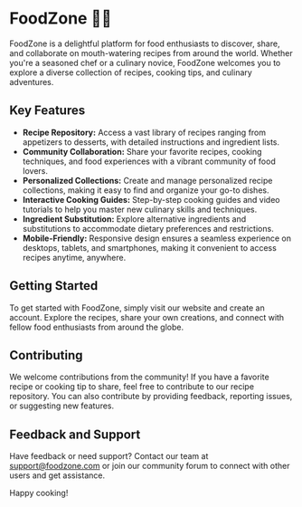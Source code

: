 # FoodZone 🍔🍕

FoodZone is a delightful platform for food enthusiasts to discover, share, and collaborate on mouth-watering recipes from around the world. Whether you're a seasoned chef or a culinary novice, FoodZone welcomes you to explore a diverse collection of recipes, cooking tips, and culinary adventures.

## Key Features

- **Recipe Repository:** Access a vast library of recipes ranging from appetizers to desserts, with detailed instructions and ingredient lists.
- **Community Collaboration:** Share your favorite recipes, cooking techniques, and food experiences with a vibrant community of food lovers.
- **Personalized Collections:** Create and manage personalized recipe collections, making it easy to find and organize your go-to dishes.
- **Interactive Cooking Guides:** Step-by-step cooking guides and video tutorials to help you master new culinary skills and techniques.
- **Ingredient Substitution:** Explore alternative ingredients and substitutions to accommodate dietary preferences and restrictions.
- **Mobile-Friendly:** Responsive design ensures a seamless experience on desktops, tablets, and smartphones, making it convenient to access recipes anytime, anywhere.

## Getting Started

To get started with FoodZone, simply visit our website and create an account. Explore the recipes, share your own creations, and connect with fellow food enthusiasts from around the globe.

## Contributing

We welcome contributions from the community! If you have a favorite recipe or cooking tip to share, feel free to contribute to our recipe repository. You can also contribute by providing feedback, reporting issues, or suggesting new features.

## Feedback and Support

Have feedback or need support? Contact our team at support@foodzone.com or join our community forum to connect with other users and get assistance.

Happy cooking!
